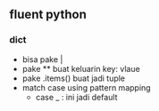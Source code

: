 ## fluent python
### dict
- bisa pake |
- pake ** buat keluarin key: vlaue
- pake .items() buat jadi tuple
- match case using pattern mapping
    - case _ : ini jadi default
